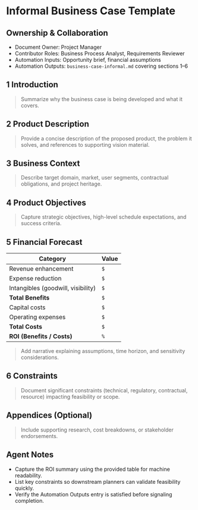 # Informal Business Case Template

## Ownership & Collaboration
- Document Owner: Project Manager
- Contributor Roles: Business Process Analyst, Requirements Reviewer
- Automation Inputs: Opportunity brief, financial assumptions
- Automation Outputs: `business-case-informal.md` covering sections 1–6

## 1 Introduction
> Summarize why the business case is being developed and what it covers.

## 2 Product Description
> Provide a concise description of the proposed product, the problem it solves, and references to supporting vision material.

## 3 Business Context
> Describe target domain, market, user segments, contractual obligations, and project heritage.

## 4 Product Objectives
> Capture strategic objectives, high-level schedule expectations, and success criteria.

## 5 Financial Forecast
| Category | Value |
| --- | --- |
| Revenue enhancement | `$` |
| Expense reduction | `$` |
| Intangibles (goodwill, visibility) | `$` |
| **Total Benefits** | `$` |
| Capital costs | `$` |
| Operating expenses | `$` |
| **Total Costs** | `$` |
| **ROI (Benefits / Costs)** | `%` |

> Add narrative explaining assumptions, time horizon, and sensitivity considerations.

## 6 Constraints
> Document significant constraints (technical, regulatory, contractual, resource) impacting feasibility or scope.

## Appendices (Optional)
> Include supporting research, cost breakdowns, or stakeholder endorsements.

## Agent Notes
- Capture the ROI summary using the provided table for machine readability.
- List key constraints so downstream planners can validate feasibility quickly.
- Verify the Automation Outputs entry is satisfied before signaling completion.
